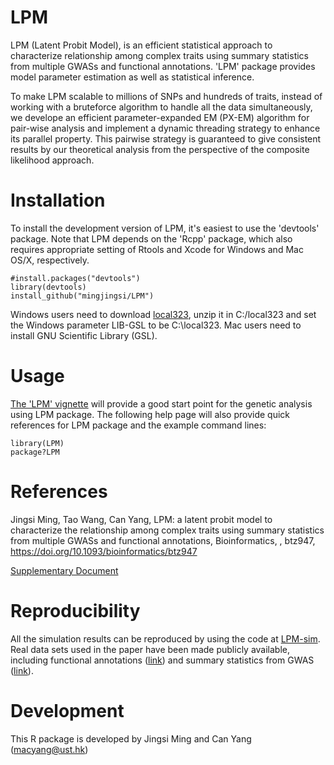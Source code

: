 LPM
===

LPM (Latent Probit Model), is an efficient statistical approach to characterize relationship among complex traits using summary statistics from multiple GWASs and functional annotations. 'LPM' package provides model parameter estimation as well as statistical inference.

To make LPM scalable to millions of SNPs and hundreds of traits, instead of working with a bruteforce algorithm to handle all the data simultaneously, we develope an efficient parameter-expanded EM (PX-EM) algorithm for pair-wise analysis and implement a dynamic threading strategy to enhance its parallel property. This pairwise strategy is guaranteed to give consistent results by our theoretical analysis from the perspective of the composite likelihood approach.

Installation
===========

To install the development version of LPM, it's easiest to use the 'devtools' package. Note that LPM depends on the 'Rcpp' package, which also requires appropriate setting of Rtools and Xcode for Windows and Mac OS/X, respectively.

```
#install.packages("devtools")
library(devtools)
install_github("mingjingsi/LPM")
```

Windows users need to download [local323](http://www.stats.ox.ac.uk/pub/Rtools/goodies/multilib/local323.zip), unzip it in C:/local323 and set the Windows parameter LIB-GSL to be C:\local323. Mac users need to install GNU Scientific Library (GSL).

Usage
===========

[The 'LPM' vignette](https://github.com/YangLabHKUST/LPM/blob/master/inst/doc/LPM_package.pdf?raw=true) will provide a good start point for the genetic analysis using LPM package. The following help page will also provide quick references for LPM package and the example command lines:

```
library(LPM)
package?LPM
```

References
==========

Jingsi Ming, Tao Wang, Can Yang, LPM: a latent probit model to characterize the relationship among complex traits using summary statistics from multiple GWASs and functional annotations, Bioinformatics, , btz947, https://doi.org/10.1093/bioinformatics/btz947

[Supplementary Document](https://github.com/YangLabHKUST/LPM/blob/master/suppl_doc/LPM%20-%20Supplement.pdf?raw=true)


Reproducibility
==========

All the simulation results can be reproduced by using the code at [LPM-sim](https://github.com/YangLabHKUST/LPM-sim). Real data sets used in the paper have been made publicly available, including functional annotations ([link](https://drive.google.com/file/d/1Jn_MEDJVZR16UB3lXFjNjAuQDCKECfUw/view)) and summary statistics from GWAS ([link](https://drive.google.com/file/d/1vXZX1l5IWXEx9De0psprR5GCniI3VG0l/view)).


Development
==========

This R package is developed by Jingsi Ming and Can Yang (macyang@ust.hk)
